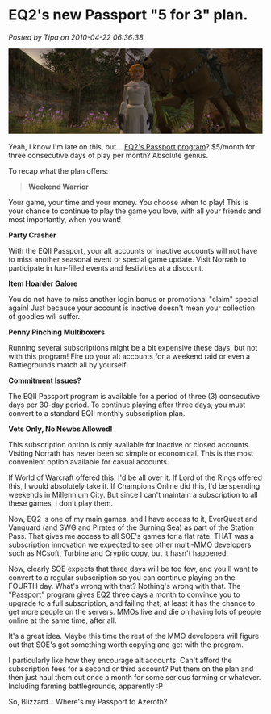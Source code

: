 # EQ2's new Passport "5 for 3" plan.

*Posted by Tipa on 2010-04-22 06:36:38*

[![](../uploads/2010/04/EverQuest2-2010-04-22-06-55-15-30.jpg "EverQuest2 2010-04-22 06-55-15-30")](../uploads/2010/04/EverQuest2-2010-04-22-06-55-15-30.jpg)

Yeah, I know I'm late on this, but... [EQ2's Passport program](http://eq2players.station.sony.com/_views/get_the_game/passport.vm)? $5/month for three consecutive days of play per month? Absolute genius.

To recap what the plan offers:


> **Weekend Warrior**

Your game, your time and your money. You choose when to play! This is your chance to continue to play the game you love, with all your friends and most importantly, when you want!

**Party Crasher**

With the EQII Passport, your alt accounts or inactive accounts will not have to miss another seasonal event or special game update. Visit Norrath to participate in fun-filled events and festivities at a discount.

**Item Hoarder Galore**

You do not have to miss another login bonus or promotional "claim" special again! Just because your account is inactive doesn't mean your collection of goodies will suffer.

**Penny Pinching Multiboxers**

Running several subscriptions might be a bit expensive these days, but not with this program! Fire up your alt accounts for a weekend raid or even a Battlegrounds match all by yourself!

**Commitment Issues?**

The EQII Passport program is available for a period of three (3) consecutive days per 30-day period. To continue playing after three days, you must convert to a standard EQII monthly subscription plan.

**Vets Only, No Newbs Allowed!**

This subscription option is only available for inactive or closed accounts. Visiting Norrath has never been so simple or economical. This is the most convenient option available for casual accounts.



If World of Warcraft offered this, I'd be all over it. If Lord of the Rings offered this, I would absolutely take it. If Champions Online did this, I'd be spending weekends in Millennium City. But since I can't maintain a subscription to all these games, I don't play them.

Now, EQ2 is one of my main games, and I have access to it, EverQuest and Vanguard (and SWG and Pirates of the Burning Sea) as part of the Station Pass. That gives me access to all SOE's games for a flat rate. THAT was a subscription innovation we expected to see other multi-MMO developers such as NCsoft, Turbine and Cryptic copy, but it hasn't happened.

Now, clearly SOE expects that three days will be too few, and you'll want to convert to a regular subscription so you can continue playing on the FOURTH day. What's wrong with that? Nothing's wrong with that. The "Passport" program gives EQ2 three days a month to convince you to upgrade to a full subscription, and failing that, at least it has the chance to get more people on the servers. MMOs live and die on having lots of people online at the same time, after all.

It's a great idea. Maybe this time the rest of the MMO developers will figure out that SOE's got something worth copying and get with the program. 

I particularly like how they encourage alt accounts. Can't afford the subscription fees for a second or third account? Put them on the plan and then just haul them out once a month for some serious farming or whatever. Including farming battlegrounds, apparently :P

So, Blizzard... Where's my Passport to Azeroth?

